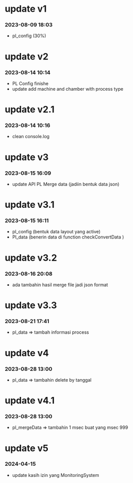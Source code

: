 # update v1
### 2023-08-09 18:03
- pl_config (30%)

# update v2
### 2023-08-14 10:14
- PL Config finishe
- update add machine and chamber with process type

# update v2.1
### 2023-08-14 10:16
- clean console.log

# update v3
### 2023-08-15 16:09
- update API PL Merge data (jadiin bentuk data json)

# update v3.1
### 2023-08-15 16:11
- pl_config (bentuk data layout yang active)
- Pl_data (benerin data di function checkConvertData )

# update v3.2
### 2023-08-16 20:08
- ada tambahin hasil merge file jadi json format

# update v3.3
### 2023-08-21 17:41
- pl_data => tambah informasi process

# update v4
### 2023-08-28 13:00
- pl_data => tambahin delete by tanggal

# update v4.1
### 2023-08-28 13:00
- pl_mergeData => tambahin 1 msec buat yang msec 999

# update v5
### 2024-04-15
- update kasih izin yang MonitoringSystem
